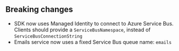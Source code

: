 [//]: # (Format this CHANGELOG.md with these titles:)
[//]: # (Breaking changes)
[//]: # (New features)
[//]: # (Bug fixes)
[//]: # (Minor changes)

## Breaking changes

- SDK now uses Managed Identity to connect to Azure Service Bus. Clients should provide a `ServiceBusNamespace`, instead of `ServiceBusConnectionString`
- Emails service now uses a fixed Service Bus queue name: `emails` 
